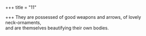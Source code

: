 +++
title = "11"

+++
They are possessed of good weapons and arrows, of lovely  
neck-ornaments,  
and are themselves beautifying their own bodies.  
